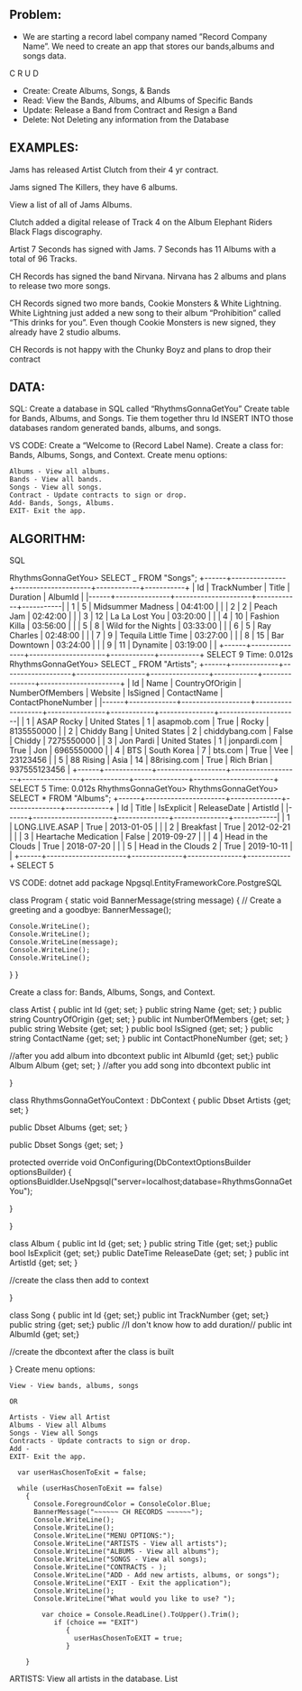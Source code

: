 ## Problem:

- We are starting a record label company named ”Record Company Name”. We need to create an app that stores our bands,albums and songs data.

C R U D

- Create: Create Albums, Songs, & Bands
- Read: View the Bands, Albums, and Albums of Specific Bands
- Update: Release a Band from Contract and Resign a Band
- Delete: Not Deleting any information from the Database

## EXAMPLES:

Jams has released Artist Clutch from their 4 yr contract.

Jams signed The Killers, they have 6 albums.

View a list of all of Jams Albums.

Clutch added a digital release of Track 4 on the Album Elephant Riders
Black Flags discography.

Artist 7 Seconds has signed with Jams.
7 Seconds has 11 Albums with a total of 96 Tracks.

CH Records has signed the band Nirvana. Nirvana has 2 albums and plans to release two more songs.

CH Records signed two more bands, Cookie Monsters & White Lightning. White Lightning just added a new song to their album “Prohibition” called “This drinks for you”. Even though Cookie Monsters is new signed, they already have 2 studio albums.

CH Records is not happy with the Chunky Boyz and plans to drop their contract

## DATA:

SQL:
Create a database in SQL called “RhythmsGonnaGetYou”
Create table for Bands, Albums, and Songs.
Tie them together thru Id
INSERT INTO those databases random generated bands, albums, and songs.

VS CODE:
Create a “Welcome to (Record Label Name).
Create a class for: Bands, Albums, Songs, and Context.
Create menu options:

    Albums - View all albums.
    Bands - View all bands.
    Songs - View all songs.
    Contract - Update contracts to sign or drop.
    Add- Bands, Songs, Albums.
    EXIT- Exit the app.

## ALGORITHM:

SQL

RhythmsGonnaGetYou> SELECT _ FROM "Songs";
+------+---------------+---------------------+------------+-----------+
| Id | TrackNumber | Title | Duration | AlbumId |
|------+---------------+---------------------+------------+-----------|
| 1 | 5 | Midsummer Madness | 04:41:00 | <null> |
| 2 | 2 | Peach Jam | 02:42:00 | <null> |
| 3 | 12 | La La Lost You | 03:20:00 | <null> |
| 4 | 10 | Fashion Killa | 03:56:00 | <null> |
| 5 | 8 | Wild for the Nights | 03:33:00 | <null> |
| 6 | 5 | Ray Charles | 02:48:00 | <null> |
| 7 | 9 | Tequila Little Time | 03:27:00 | <null> |
| 8 | 15 | Bar Downtown | 03:24:00 | <null> |
| 9 | 11 | Dynamite | 03:19:00 | <null> |
+------+---------------+---------------------+------------+-----------+
SELECT 9
Time: 0.012s
RhythmsGonnaGetYou> SELECT _ FROM "Artists";
+------+-------------+-------------------+-------------------+----------------+------------+---------------+----------------------+
| Id | Name | CountryOfOrigin | NumberOfMembers | Website | IsSigned | ContactName | ContactPhoneNumber |
|------+-------------+-------------------+-------------------+----------------+------------+---------------+----------------------|
| 1 | ASAP Rocky | United States | 1 | asapmob.com | True | Rocky | 8135550000 |
| 2 | Chiddy Bang | United States | 2 | chiddybang.com | False | Chiddy | 7275550000 |
| 3 | Jon Pardi | United States | 1 | jonpardi.com | True | Jon | 6965550000 |
| 4 | BTS | South Korea | 7 | bts.com | True | Vee | 23123456 |
| 5 | 88 Rising | Asia | 14 | 88rising.com | True | Rich Brian | 937555123456 |
+------+-------------+-------------------+-------------------+----------------+------------+---------------+----------------------+
SELECT 5
Time: 0.012s
RhythmsGonnaGetYou>
RhythmsGonnaGetYou> SELECT \* FROM "Albums";
+------+----------------------+--------------+---------------+------------+
| Id | Title | IsExplicit | ReleaseDate | ArtistId |
|------+----------------------+--------------+---------------+------------|
| 1 | LONG.LIVE.ASAP | True | 2013-01-05 | <null> |
| 2 | Breakfast | True | 2012-02-21 | <null> |
| 3 | Heartache Medication | False | 2019-09-27 | <null> |
| 4 | Head in the Clouds | True | 2018-07-20 | <null> |
| 5 | Head in the Clouds 2 | True | 2019-10-11 | <null> |
+------+----------------------+--------------+---------------+------------+
SELECT 5

VS CODE:
dotnet add package Npgsql.EntityFrameworkCore.PostgreSQL

class Program
{
static void BannerMessage(string message)
{
// Create a greeting and a goodbye: BannerMessage();

    Console.WriteLine();
    Console.WriteLine();
    Console.WriteLine(message);
    Console.WriteLine();
    Console.WriteLine();

}
}

Create a class for: Bands, Albums, Songs, and Context.

class Artist
{
public int Id {get; set; }
public string Name {get; set; }
public string CountryOfOrigin {get; set; }
public int NumberOfMembers {get; set; }
public string Website {get; set; }
public bool IsSigned {get; set; }
public string ContactName {get; set; }
public int ContactPhoneNumber {get; set; }

//after you add album into dbcontext
public int AlbumId {get; set;}
public Album Album {get; set; }
//after you add song into dbcontext
public int

}

class RhythmsGonnaGetYouContext : DbContext
{
public Dbset<Artist> Artists {get; set; }

public Dbset<Album> Albums {get; set; }

public Dbset<Song> Songs {get; set; }

protected override void OnConfiguring(DbContextOptionsBuilder optionsBuilder)
{
optionsBuidlder.UseNpgsql("server=localhost;database=RhythmsGonnaGetYou");

}

}

class Album
{
public int Id {get; set; }
public string Title {get; set;}
public bool IsExplicit {get; set;}
public DateTime ReleaseDate {get; set; }
public int ArtistId {get; set; }

//create the class then add to context

}

class Song
{
public int Id {get; set;}
public int TrackNumber {get; set;}
public string {get; set;}
public //I don't know how to add duration//
public int AlbumId {get; set;}

//create the dbcontext after the class is built

}
Create menu options:

    View - View bands, albums, songs

    OR

    Artists - View all Artist
    Albums - View all Albums
    Songs - View all Songs
    Contracts - Update contracts to sign or drop.
    Add -
    EXIT- Exit the app.

      var userHasChosenToExit = false;

      while (userHasChosenToExit == false)
        {
          Console.ForegroundColor = ConsoleColor.Blue;
          BannerMessage("~~~~~~ CH RECORDS ~~~~~~");
          Console.WriteLine();
          Console.WriteLine();
          Console.WriteLine("MENU OPTIONS:");
          Console.WriteLine("ARTISTS - View all artists");
          Console.WriteLine("ALBUMS - View all albums");
          Console.WriteLine("SONGS - View all songs);
          Console.WriteLine("CONTRACTS - );
          Console.WriteLine("ADD - Add new artists, albums, or songs");
          Console.WriteLine("EXIT - Exit the application");
          Console.WriteLine();
          Console.WriteLine("What would you like to use? ");

            var choice = Console.ReadLine().ToUpper().Trim();
               if (choice == "EXIT")
                  {
                    userHasChosenToEXIT = true;
                  }

        }

ARTISTS:
View all artists in the database.
List<Artist>
